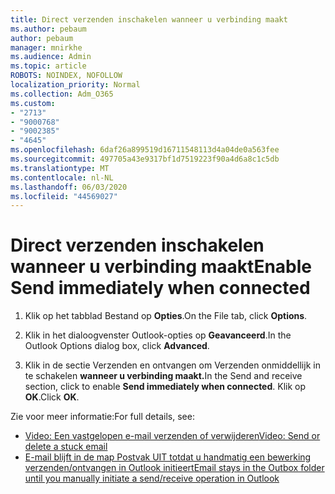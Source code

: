 ```yaml
---
title: Direct verzenden inschakelen wanneer u verbinding maakt
ms.author: pebaum
author: pebaum
manager: mnirkhe
ms.audience: Admin
ms.topic: article
ROBOTS: NOINDEX, NOFOLLOW
localization_priority: Normal
ms.collection: Adm_O365
ms.custom:
- "2713"
- "9000768"
- "9002385"
- "4645"
ms.openlocfilehash: 6daf26a899519d16711548113d4a04de0a563fee
ms.sourcegitcommit: 497705a43e9317bf1d7519223f90a4d6a8c1c5db
ms.translationtype: MT
ms.contentlocale: nl-NL
ms.lasthandoff: 06/03/2020
ms.locfileid: "44569027"
---
```

# <a name="enable-send-immediately-when-connected"></a><span data-ttu-id="7cb4e-102">Direct verzenden inschakelen wanneer u verbinding maakt</span><span class="sxs-lookup"><span data-stu-id="7cb4e-102">Enable Send immediately when connected</span></span>
 
1. <span data-ttu-id="7cb4e-103">Klik op het tabblad Bestand op **Opties**.</span><span class="sxs-lookup"><span data-stu-id="7cb4e-103">On the File tab, click **Options**.</span></span>

2. <span data-ttu-id="7cb4e-104">Klik in het dialoogvenster Outlook-opties op **Geavanceerd**.</span><span class="sxs-lookup"><span data-stu-id="7cb4e-104">In the Outlook Options dialog box, click **Advanced**.</span></span>

3. <span data-ttu-id="7cb4e-105">Klik in de sectie Verzenden en ontvangen om Verzenden onmiddellijk in te schakelen **wanneer u verbinding maakt.**</span><span class="sxs-lookup"><span data-stu-id="7cb4e-105">In the Send and receive section, click to enable **Send immediately when connected**.</span></span> <span data-ttu-id="7cb4e-106">Klik op **OK**.</span><span class="sxs-lookup"><span data-stu-id="7cb4e-106">Click **OK**.</span></span>

<span data-ttu-id="7cb4e-107">Zie voor meer informatie:</span><span class="sxs-lookup"><span data-stu-id="7cb4e-107">For full details, see:</span></span>
- [<span data-ttu-id="7cb4e-108">Video: Een vastgelopen e-mail verzenden of verwijderen</span><span class="sxs-lookup"><span data-stu-id="7cb4e-108">Video: Send or delete a stuck email</span></span>](https://support.office.com/article/Video-Send-or-delete-an-email-stuck-in-your-outbox-26d5d34a-4e5f-444a-a9e8-44db04a94dec) 
- [<span data-ttu-id="7cb4e-109">E-mail blijft in de map Postvak UIT totdat u handmatig een bewerking verzenden/ontvangen in Outlook initieert</span><span class="sxs-lookup"><span data-stu-id="7cb4e-109">Email stays in the Outbox folder until you manually initiate a send/receive operation in Outlook</span></span>](https://support.microsoft.com/help/2797572/email-stays-in-the-outbox-folder-until-you-manually-initiate-a-send-re)
